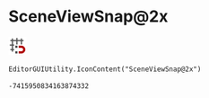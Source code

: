 # SceneViewSnap@2x
![](/img/SceneViewSnap@2x.png)

``` CSharp
EditorGUIUtility.IconContent("SceneViewSnap@2x")
```
```
-7415950834163874332
```
